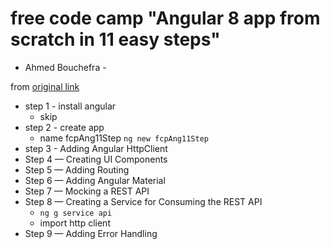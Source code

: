 # free code camp "Angular 8 app from scratch in 11 easy steps"

- Ahmed Bouchefra -

 from [original link](https://www.freecodecamp.org/news/angular-8-tutorial-in-easy-steps/)


* step 1 - install angular
    * skip
* step 2 - create app
    * name fcpAng11Step
    `ng new fcpAng11Step`
* step 3 - Adding Angular HttpClient
*  Step 4 — Creating UI Components
*  Step 5 — Adding Routing
*  Step 6 — Adding Angular Material
*  Step 7 — Mocking a REST API
*  Step 8 — Creating a Service for Consuming the REST API
   *  `ng g service api`
   *  import http client
*  Step 9 — Adding Error Handling


